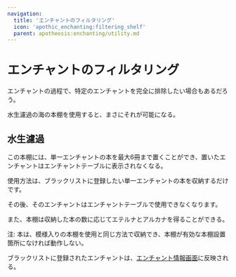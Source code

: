 ```yaml
---
navigation:
  title: 'エンチャントのフィルタリング'
  icon: 'apothic_enchanting:filtering_shelf'
  parent: apotheosis:enchanting/utility.md
---
```


# エンチャントのフィルタリング

エンチャントの過程で、特定のエンチャントを完全に排除したい場合もあるだろう。

<Color id="blue">水生濾過の海の本棚</Color>を使用すると、まさにそれが可能になる。

## 水生濾過

この本棚には、単一エンチャントの本を最大6冊まで置くことができ、置いたエンチャントはエンチャントテーブルに表示されなくなる。

<Recipe id="apothic_enchanting:filtering_shelf" />

使用方法は、ブラックリストに登録したい単一エンチャントの本を収納するだけです。

その後、そのエンチャントはエンチャントテーブルで使用できなくなります。

また、本棚は収納した本の数に応じて<Color id="green">エテルナ</Color>と<Color id="dark_purple">アルカナ</Color>を得ることができる。

注: 本は、模様入りの本棚を使用と同じ方法で収納でき、本棚が有効な本棚設置箇所になければ動作しない。

ブラックリストに登録されたエンチャントは、[エンチャント情報画面](../table/info.md)に反映される。
